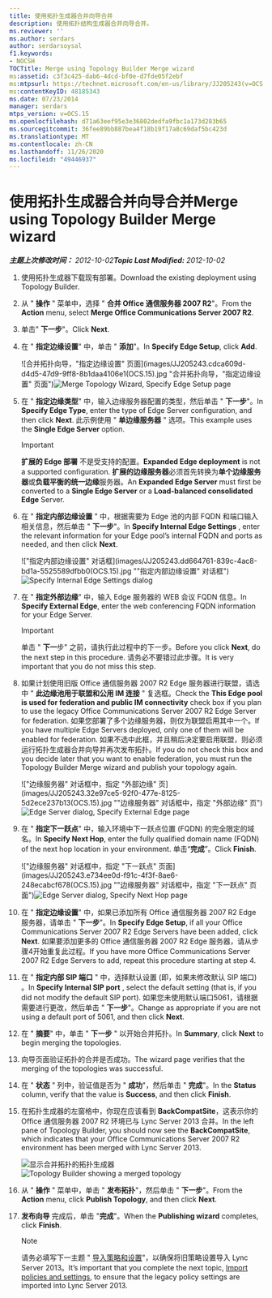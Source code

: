 ```yaml
---
title: 使用拓扑生成器合并向导合并
description: 使用拓扑结构生成器合并向导合并。
ms.reviewer: ''
ms.author: serdars
author: serdarsoysal
f1.keywords:
- NOCSH
TOCTitle: Merge using Topology Builder Merge wizard
ms:assetid: c3f3c425-dab6-4dcd-bf0e-d7fde05f2ebf
ms:mtpsurl: https://technet.microsoft.com/en-us/library/JJ205243(v=OCS.15)
ms:contentKeyID: 48185343
ms.date: 07/23/2014
manager: serdars
mtps_version: v=OCS.15
ms.openlocfilehash: d71a63eef95e3e36802dedfa9fbc1a173d283b65
ms.sourcegitcommit: 36fee89bb887bea4f18b19f17a8c69daf5bc423d
ms.translationtype: MT
ms.contentlocale: zh-CN
ms.lasthandoff: 11/26/2020
ms.locfileid: "49446937"
---
```

# <a name="merge-using-topology-builder-merge-wizard"></a><span data-ttu-id="a2b86-103">使用拓扑生成器合并向导合并</span><span class="sxs-lookup"><span data-stu-id="a2b86-103">Merge using Topology Builder Merge wizard</span></span>

<div data-xmlns="http://www.w3.org/1999/xhtml">

<div class="topic" data-xmlns="http://www.w3.org/1999/xhtml" data-msxsl="urn:schemas-microsoft-com:xslt" data-cs="https://msdn.microsoft.com/">

<div data-asp="https://msdn2.microsoft.com/asp">



</div>

<div id="mainSection">

<div id="mainBody"><span data-ttu-id="a2b86-104">

<span> </span></span><span class="sxs-lookup"><span data-stu-id="a2b86-104">

<span> </span></span></span>

<span data-ttu-id="a2b86-105">_**主题上次修改时间：** 2012-10-02_</span><span class="sxs-lookup"><span data-stu-id="a2b86-105">_**Topic Last Modified:** 2012-10-02_</span></span>

1.  <span data-ttu-id="a2b86-106">使用拓扑生成器下载现有部署。</span><span class="sxs-lookup"><span data-stu-id="a2b86-106">Download the existing deployment using Topology Builder.</span></span>

2.  <span data-ttu-id="a2b86-107">从 " **操作** " 菜单中，选择 " **合并 Office 通信服务器 2007 R2**"。</span><span class="sxs-lookup"><span data-stu-id="a2b86-107">From the **Action** menu, select **Merge Office Communications Server 2007 R2**.</span></span>

3.  <span data-ttu-id="a2b86-108">单击" **下一步**"。</span><span class="sxs-lookup"><span data-stu-id="a2b86-108">Click **Next**.</span></span>

4.  <span data-ttu-id="a2b86-109">在 " **指定边缘设置**" 中，单击 " **添加**"。</span><span class="sxs-lookup"><span data-stu-id="a2b86-109">In **Specify Edge Setup**, click **Add**.</span></span>
    
    <span data-ttu-id="a2b86-110">![合并拓扑向导，"指定边缘设置" 页面](images/JJ205243.cdca609d-d4d5-47d9-9ff8-8b1daa4106e1(OCS.15).jpg "合并拓扑向导，"指定边缘设置" 页面")</span><span class="sxs-lookup"><span data-stu-id="a2b86-110">![Merge Topology Wizard, Specify Edge Setup page](images/JJ205243.cdca609d-d4d5-47d9-9ff8-8b1daa4106e1(OCS.15).jpg "Merge Topology Wizard, Specify Edge Setup page")</span></span>  

5.  <span data-ttu-id="a2b86-111">在 " **指定边缘类型**" 中，输入边缘服务器配置的类型，然后单击 " **下一步**"。</span><span class="sxs-lookup"><span data-stu-id="a2b86-111">In **Specify Edge Type**, enter the type of Edge Server configuration, and then click **Next**.</span></span> <span data-ttu-id="a2b86-112">此示例使用 " **单边缘服务器** " 选项。</span><span class="sxs-lookup"><span data-stu-id="a2b86-112">This example uses the **Single Edge Server** option.</span></span>
    
    <div>
    

    > [!IMPORTANT]  
    > <span data-ttu-id="a2b86-113"><STRONG>扩展的 Edge 部署</STRONG> 不是受支持的配置。</span><span class="sxs-lookup"><span data-stu-id="a2b86-113"><STRONG>Expanded Edge deployment</STRONG> is not a supported configuration.</span></span> <span data-ttu-id="a2b86-114"><STRONG>扩展的边缘服务器</STRONG>必须首先转换为<STRONG>单个边缘服务器</STRONG>或<STRONG>负载平衡的统一边缘</STRONG>服务器。</span><span class="sxs-lookup"><span data-stu-id="a2b86-114">An <STRONG>Expanded Edge Server</STRONG> must first be converted to a <STRONG>Single Edge Server</STRONG> or a <STRONG>Load-balanced consolidated Edge</STRONG> Server.</span></span>

    
    </div>

6.  <span data-ttu-id="a2b86-115">在 " **指定内部边缘设置** " 中，根据需要为 Edge 池的内部 FQDN 和端口输入相关信息，然后单击 " **下一步**"。</span><span class="sxs-lookup"><span data-stu-id="a2b86-115">In **Specify Internal Edge Settings** , enter the relevant information for your Edge pool’s internal FQDN and ports as needed, and then click **Next**.</span></span>
    
    <span data-ttu-id="a2b86-116">!["指定内部边缘设置" 对话框](images/JJ205243.dd664761-839c-4ac8-bd1a-5525589dfbb0(OCS.15).jpg ""指定内部边缘设置" 对话框")</span><span class="sxs-lookup"><span data-stu-id="a2b86-116">![Specify Internal Edge Settings dialog](images/JJ205243.dd664761-839c-4ac8-bd1a-5525589dfbb0(OCS.15).jpg "Specify Internal Edge Settings dialog")</span></span>  

7.  <span data-ttu-id="a2b86-117">在 " **指定外部边缘**" 中，输入 Edge 服务器的 WEB 会议 FQDN 信息。</span><span class="sxs-lookup"><span data-stu-id="a2b86-117">In **Specify External Edge**, enter the web conferencing FQDN information for your Edge Server.</span></span>
    
    <div>
    

    > [!IMPORTANT]  
    > <span data-ttu-id="a2b86-118">单击 " <STRONG>下一</STRONG>步" 之前，请执行此过程中的下一步。</span><span class="sxs-lookup"><span data-stu-id="a2b86-118">Before you click <STRONG>Next</STRONG>, do the next step in this procedure.</span></span> <span data-ttu-id="a2b86-119">请务必不要错过此步骤。</span><span class="sxs-lookup"><span data-stu-id="a2b86-119">It is very important that you do not miss this step.</span></span>

    
    </div>

8.  <span data-ttu-id="a2b86-120">如果计划使用旧版 Office 通信服务器 2007 R2 Edge 服务器进行联盟，请选中 " **此边缘池用于联盟和公用 IM 连接** " 复选框。</span><span class="sxs-lookup"><span data-stu-id="a2b86-120">Check the **This Edge pool is used for federation and public IM connectivity** check box if you plan to use the legacy Office Communications Server 2007 R2 Edge Server for federation.</span></span> <span data-ttu-id="a2b86-121">如果您部署了多个边缘服务器，则仅为联盟启用其中一个。</span><span class="sxs-lookup"><span data-stu-id="a2b86-121">If you have multiple Edge Servers deployed, only one of them will be enabled for federation.</span></span> <span data-ttu-id="a2b86-122">如果不选中此框，并且稍后决定要启用联盟，则必须运行拓扑生成器合并向导并再次发布拓扑。</span><span class="sxs-lookup"><span data-stu-id="a2b86-122">If you do not check this box and you decide later that you want to enable federation, you must run the Topology Builder Merge wizard and publish your topology again.</span></span>
    
    <span data-ttu-id="a2b86-123">!["边缘服务器" 对话框中，指定 "外部边缘" 页](images/JJ205243.32e97ce5-92f0-477e-8125-5d2ece237b13(OCS.15).jpg ""边缘服务器" 对话框中，指定 "外部边缘" 页")</span><span class="sxs-lookup"><span data-stu-id="a2b86-123">![Edge Server dialog, Specify External Edge page](images/JJ205243.32e97ce5-92f0-477e-8125-5d2ece237b13(OCS.15).jpg "Edge Server dialog, Specify External Edge page")</span></span>  

9.  <span data-ttu-id="a2b86-124">在 " **指定下一跃点**" 中，输入环境中下一跃点位置 (FQDN) 的完全限定的域名。</span><span class="sxs-lookup"><span data-stu-id="a2b86-124">In **Specify Next Hop**, enter the fully qualified domain name (FQDN) of the next hop location in your environment.</span></span> <span data-ttu-id="a2b86-125">单击“**完成**”。</span><span class="sxs-lookup"><span data-stu-id="a2b86-125">Click **Finish**.</span></span>
    
    <span data-ttu-id="a2b86-126">!["边缘服务器" 对话框中，指定 "下一跃点" 页面](images/JJ205243.e734ee0d-f91c-4f3f-8ae6-248ecabcf678(OCS.15).jpg ""边缘服务器" 对话框中，指定 "下一跃点" 页面")</span><span class="sxs-lookup"><span data-stu-id="a2b86-126">![Edge Server dialog, Specify Next Hop page](images/JJ205243.e734ee0d-f91c-4f3f-8ae6-248ecabcf678(OCS.15).jpg "Edge Server dialog, Specify Next Hop page")</span></span>  

10. <span data-ttu-id="a2b86-127">在 " **指定边缘设置**" 中，如果已添加所有 Office 通信服务器 2007 R2 Edge 服务器，请单击 " **下一步**"。</span><span class="sxs-lookup"><span data-stu-id="a2b86-127">In **Specify Edge Setup**, if all your Office Communications Server 2007 R2 Edge Servers have been added, click **Next**.</span></span> <span data-ttu-id="a2b86-128">如果要添加更多的 Office 通信服务器 2007 R2 Edge 服务器，请从步骤4开始重复此过程。</span><span class="sxs-lookup"><span data-stu-id="a2b86-128">If you have more Office Communications Server 2007 R2 Edge Servers to add, repeat this procedure starting at step 4.</span></span>

11. <span data-ttu-id="a2b86-129">在 " **指定内部 SIP 端口** " 中，选择默认设置 (即，如果未修改默认 SIP 端口) 。</span><span class="sxs-lookup"><span data-stu-id="a2b86-129">In **Specify Internal SIP port** , select the default setting (that is, if you did not modify the default SIP port).</span></span> <span data-ttu-id="a2b86-130">如果您未使用默认端口5061，请根据需要进行更改，然后单击 " **下一步**"。</span><span class="sxs-lookup"><span data-stu-id="a2b86-130">Change as appropriate if you are not using a default port of 5061, and then click **Next**.</span></span>

12. <span data-ttu-id="a2b86-131">在 " **摘要**" 中，单击 " **下一步** " 以开始合并拓扑。</span><span class="sxs-lookup"><span data-stu-id="a2b86-131">In **Summary**, click **Next** to begin merging the topologies.</span></span>

13. <span data-ttu-id="a2b86-132">向导页面验证拓扑的合并是否成功。</span><span class="sxs-lookup"><span data-stu-id="a2b86-132">The wizard page verifies that the merging of the topologies was successful.</span></span>

14. <span data-ttu-id="a2b86-133">在 " **状态** " 列中，验证值是否为 " **成功**"，然后单击 " **完成**"。</span><span class="sxs-lookup"><span data-stu-id="a2b86-133">In the **Status** column, verify that the value is **Success**, and then click **Finish**.</span></span>

15. <span data-ttu-id="a2b86-134">在拓扑生成器的左窗格中，你现在应该看到 **BackCompatSite**，这表示你的 Office 通信服务器 2007 R2 环境已与 Lync Server 2013 合并。</span><span class="sxs-lookup"><span data-stu-id="a2b86-134">In the left pane of Topology Builder, you should now see the **BackCompatSite**, which indicates that your Office Communications Server 2007 R2 environment has been merged with Lync Server 2013.</span></span>
    
    <span data-ttu-id="a2b86-135">![显示合并拓扑的拓扑生成器](images/JJ205243.62751c76-f018-4c6d-bb48-c61ef8974d31(OCS.15).jpg "显示合并拓扑的拓扑生成器")</span><span class="sxs-lookup"><span data-stu-id="a2b86-135">![Topology Builder showing a merged topology](images/JJ205243.62751c76-f018-4c6d-bb48-c61ef8974d31(OCS.15).jpg "Topology Builder showing a merged topology")</span></span>  

16. <span data-ttu-id="a2b86-136">从 " **操作** " 菜单中，单击 " **发布拓扑**"，然后单击 " **下一步**"。</span><span class="sxs-lookup"><span data-stu-id="a2b86-136">From the **Action** menu, click **Publish Topology**, and then click **Next**.</span></span>

17. <span data-ttu-id="a2b86-137">**发布向导** 完成后，单击 "**完成**"。</span><span class="sxs-lookup"><span data-stu-id="a2b86-137">When the **Publishing wizard** completes, click **Finish**.</span></span>
    
    <div>
    

    > [!NOTE]  
    > <span data-ttu-id="a2b86-138">请务必填写下一主题 " <A href="import-policies-and-settings.md">导入策略和设置</A>"，以确保将旧策略设置导入 Lync Server 2013。</span><span class="sxs-lookup"><span data-stu-id="a2b86-138">It’s important that you complete the next topic, <A href="import-policies-and-settings.md">Import policies and settings</A>, to ensure that the legacy policy settings are imported into Lync Server 2013.</span></span>

    
    <span data-ttu-id="a2b86-139"></div>

</div>

<span> </span>

</div>

</div>

</span><span class="sxs-lookup"><span data-stu-id="a2b86-139"></div>

</div>

<span> </span>

</div>

</div>

</span></span></div>


